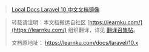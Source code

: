 
> [Local Docs Laravel 10 中文文档镜像](https://laravel-10.x-cn.docs.yingchao.fun/)


> 
> 转载请注明：本文档搬运自社区 [https://learnku.com/](https://learnku.com/) 组织翻译，详见 [翻译召集帖](https://learnku.com/laravel/t/65272)。
> 
> 文档原地址： https://learnku.com/docs/laravel/10.x